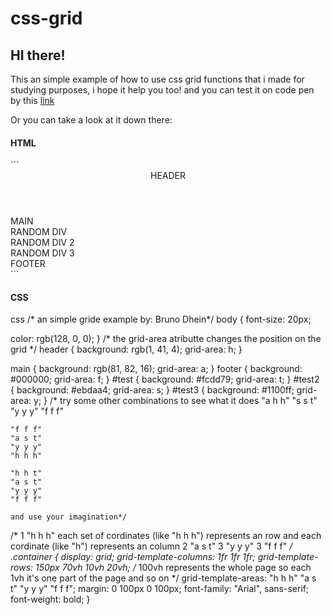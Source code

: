 <h1>css-grid</h1>
<h2>HI there!</h2>
This an simple example of how to use css grid functions that i made for studying purposes,
i hope it help you too!
and you can test it on code pen by this <a href="https://codepen.io/brunodhein/pen/vYYGqqq">link</a>

Or you can take a look at it down there:
<h4>HTML</h4>
```
<!--an simple gride example by: Bruno Dhein-->
<!DOCTYPE html>
<html>
  <head>
    <meta charset="utf-8" />
    <link rel="stylesheet" href="css/global.css" />
    <link rel="stylesheet" href="css/reset.css" />
  </head>
  <body>
    <div class="container">
      <header>HEADER</header>
      <main>MAIN</main>
      <div id="test">RANDOM DIV</div>
      <div id="test2">RANDOM DIV 2</div>
      <div id="test3">RANDOM DIV 3</div>
      <footer>FOOTER</footer>
    </div>
  </body>
</html>
```

<h4>CSS</h4>

css
/* an simple gride example by: Bruno Dhein*/
body {
  font-size: 20px;

  color: rgb(128, 0, 0);
}
/* the grid-area atributte changes the position on the grid */
header {
  background: rgb(1, 41, 4);
  grid-area: h;
}

main {
  background: rgb(81, 82, 16);
  grid-area: a;
}
footer {
  background: #000000;
  grid-area: f;
}
#test {
  background: #fcdd79;
  grid-area: t;
}
#test2 {
  background: #ebdaa4;
  grid-area: s;
}
#test3 {
  background: #1100ff;
  grid-area: y;
}
/*  try some other combinations to see what it does
    "a h h"
    "s s t"
    "y y y"
    "f f f"
    
    "f f f"
    "a s t"
    "y y y"
    "h h h"
    
    "h h t"
    "a s t"
    "y y y"
    "f f f"
    
    and use your imagination*/
/*     1 "h h h"  each set of cordinates (like "h h h") represents an row and each cordinate (like "h") represents an column
       2 "a s t"
       3 "y y y"
       3 "f f f"     */
.container {
  display: grid;
  grid-template-columns: 1fr 1fr 1fr;
  grid-template-rows: 150px 70vh 10vh 20vh; /* 100vh represents the whole page so each 1vh it's one part of the page and so on */
  grid-template-areas:
    "h h h"
    "a s t"
    "y y y"
    "f f f";
  margin: 0 100px 0 100px;
  font-family: "Arial", sans-serif;
  font-weight: bold;
}

```
